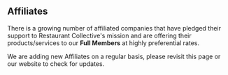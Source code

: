 ## Affiliates

There is a growing number of affiliated companies that have pledged their 
support to Restaurant Collective's mission and are offering their 
products/services to our **Full Members** at highly preferential rates.

We are adding new Affiliates on a regular basis, please revisit this
page or our website to check for updates.

  
  


